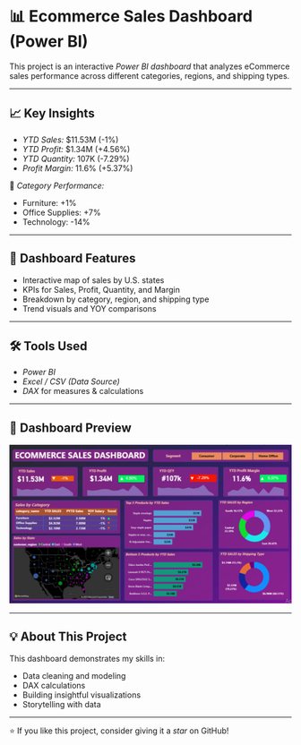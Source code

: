 # 📊 Ecommerce Sales Dashboard (Power BI)

This project is an interactive *Power BI dashboard* that analyzes eCommerce sales performance across different categories, regions, and shipping types.

---

## 📈 Key Insights
- *YTD Sales:* $11.53M (-1%)
- *YTD Profit:* $1.34M (+4.56%)
- *YTD Quantity:* 107K (-7.29%)
- *Profit Margin:* 11.6% (+5.37%)

📍 *Category Performance:*
- Furniture: +1%
- Office Supplies: +7%
- Technology: -14%

---

## 🧠 Dashboard Features
- Interactive map of sales by U.S. states  
- KPIs for Sales, Profit, Quantity, and Margin  
- Breakdown by category, region, and shipping type  
- Trend visuals and YOY comparisons  

---

## 🛠 Tools Used
- *Power BI*
- *Excel / CSV (Data Source)*
- *DAX* for measures & calculations

---

## 📸 Dashboard Preview
![Dashboard Preview](Dashboard_Screenshot.png)

---

## 💡 About This Project
This dashboard demonstrates my skills in:
- Data cleaning and modeling  
- DAX calculations  
- Building insightful visualizations  
- Storytelling with data  

---

⭐ If you like this project, consider giving it a *star* on GitHub!

